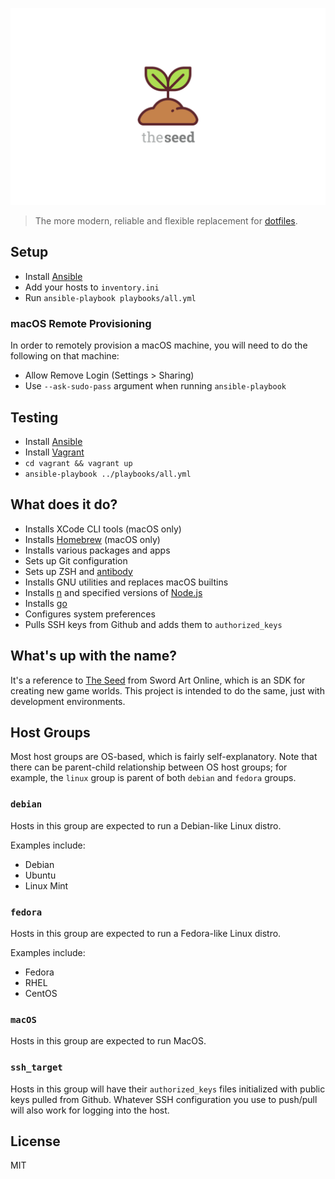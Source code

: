 ![the-seed](media/the-seed.png)

> The more modern, reliable and flexible replacement for [dotfiles](https://github.com/jluchiji/dotfiles).


## Setup
 - Install [Ansible](https://www.ansible.com/)
 - Add your hosts to `inventory.ini`
 - Run `ansible-playbook playbooks/all.yml`

### macOS Remote Provisioning
In order to remotely provision a macOS machine, you will need to do the following on that machine:
 - Allow Remove Login (Settings > Sharing)
 - Use `--ask-sudo-pass` argument when running `ansible-playbook`

## Testing
 - Install [Ansible](https://www.ansible.com/)
 - Install [Vagrant](https://www.vagrantup.com/)
 - `cd vagrant && vagrant up`
 - `ansible-playbook ../playbooks/all.yml`

## What does it do?

 - Installs XCode CLI tools (macOS only)
 - Installs [Homebrew](https://brew.sh/) (macOS only)
 - Installs various packages and apps
 - Sets up Git configuration
 - Sets up ZSH and [antibody](https://github.com/getantibody/antibody)
 - Installs GNU utilities and replaces macOS builtins
 - Installs [n](https://github.com/tj/n) and specified versions of [Node.js](https://nodejs.org)
 - Installs [go](https://golang.org/)
 - Configures system preferences
 - Pulls SSH keys from Github and adds them to `authorized_keys`

## What's up with the name?

It's a reference to [The Seed](http://swordartonline.wikia.com/wiki/World_Seed) from Sword Art Online, which is an SDK for creating new game worlds. This project is intended to do the same, just with development environments.

## Host Groups
Most host groups are OS-based, which is fairly self-explanatory. Note that there can be parent-child relationship between OS host groups; for example, the `linux` group is parent of both `debian` and `fedora` groups.

### `debian`
Hosts in this group are expected to run a Debian-like Linux distro. 

Examples include:
 - Debian
 - Ubuntu
 - Linux Mint

### `fedora`
Hosts in this group are expected to run a Fedora-like Linux distro.

Examples include:
 - Fedora
 - RHEL
 - CentOS

### `macOS`
Hosts in this group are expected to run MacOS.

### `ssh_target`
Hosts in this group will have their `authorized_keys` files initialized with public keys pulled from Github. Whatever SSH configuration you use to push/pull will also work for logging into the host.

## License
MIT

